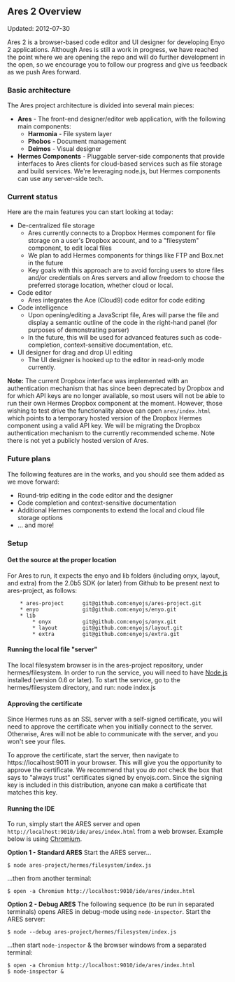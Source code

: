 ## Ares 2 Overview

Updated: 2012-07-30

Ares 2 is a browser-based code editor and UI designer for developing Enyo 2 applications.  Although Ares is still a work in progress, we have reached the point where we are opening the repo and will do further development in the open, so we encourage you to follow our progress and give us feedback as we push Ares forward.

### Basic architecture

The Ares project architecture is divided into several main pieces:

* **Ares** - The front-end designer/editor web application, with the following main components:
	* **Harmonia** - File system layer
	* **Phobos** - Document management
	* **Deimos** - Visual designer
* **Hermes Components** - Pluggable server-side components that provide interfaces to Ares clients for cloud-based services such as file storage and build services.  We're leveraging node.js, but Hermes components can use any server-side tech.

### Current status

Here are the main features you can start looking at today:

* De-centralized file storage
	* Ares currently connects to a Dropbox Hermes component for file storage on a user's Dropbox account, and to a "filesystem" component, to edit local files
	* We plan to add Hermes components for things like FTP and Box.net in the future
	* Key goals with this approach are to avoid forcing users to store files and/or credentials on Ares servers and allow freedom to choose the preferred storage location, whether cloud or local.
* Code editor
	* Ares integrates the Ace (Cloud9) code editor for code editing
* Code intelligence
	* Upon opening/editing a JavaScript file, Ares will parse the file and display a semantic outline of the code in the right-hand panel (for purposes of demonstrating parser)
	* In the future, this will be used for advanced features such as code-completion, context-sensitive documentation, etc.
* UI designer for drag and drop UI editing
	* The UI designer is hooked up to the editor in read-only mode currently. 
	
**Note:**  The current Dropbox interface was implemented with an authentication mechanism that has since been deprecated by Dropbox and for which API keys are no longer available, so most users will not be able to run their own Hermes Dropbox component at the moment.  However, those wishing to test drive the functionality above can open `ares/index.html` which points to a temporary hosted version of the Dropbox Hermes component using a valid API key.  We will be migrating the Dropbox authentication mechanism to the currently recommended scheme.  Note there is not yet a publicly hosted version of Ares.
	
### Future plans

The following features are in the works, and you should see them added as we move forward:

* Round-trip editing in the code editor and the designer
* Code completion and context-sensitive documentation
* Additional Hermes components to extend the local and cloud file storage options
* … and more!

### Setup

#### Get the source at the proper location

For Ares to run, it expects the enyo and lib folders (including onyx, layout, and extra) from the 2.0b5 SDK (or later) from Github to be present next to ares-project, as follows:

		* ares-project		git@github.com:enyojs/ares-project.git
		* enyo				git@github.com:enyojs/enyo.git
		* lib
			* onyx			git@github.com:enyojs/onyx.git
			* layout		git@github.com:enyojs/layout.git
			* extra			git@github.com:enyojs/extra.git

#### Running the local file "server"
The local filesystem browser is in the ares-project repository, under hermes/filesystem. In order to run the service, you will need to have [Node.js](http://www.nodejs.org) installed (version 0.6 or later). To start the service, go to the hermes/filesystem directory, and run:
    node index.js

#### Approving the certificate
Since Hermes runs as an SSL server with a self-signed certificate, you will need to approve the certificate when you initially connect to the server. Otherwise, Ares will not be able to communicate with the server, and you won't see your files.

To approve the certificate, start the server, then navigate to https://localhost:9011 in your browser. This will give you the opportunity to approve the certificate. We recommend that you *do not* check the box that says to "always trust" certificates signed by enyojs.com. Since the signing key is included in this distribution, anyone can make a certificate that matches this key.

#### Running the IDE
To run, simply start the ARES server and open `http://localhost:9010/ide/ares/index.html` from a web browser.  Example below is using [Chromium](http://download-chromium.appspot.com).

**Option 1 - Standard ARES** Start the ARES server…

	$ node ares-project/hermes/filesystem/index.js
	
…then from another terminal:

	$ open -a Chromium http://localhost:9010/ide/ares/index.html

**Option 2 - Debug ARES** The following sequence (to be run in separated terminals) opens ARES in debug-mode using `node-inspector`. Start the ARES server:

	$ node --debug ares-project/hermes/filesystem/index.js
		
...then start `node-inspector` & the browser windows from a separated terminal:

	$ open -a Chromium http://localhost:9010/ide/ares/index.html
	$ node-inspector &


